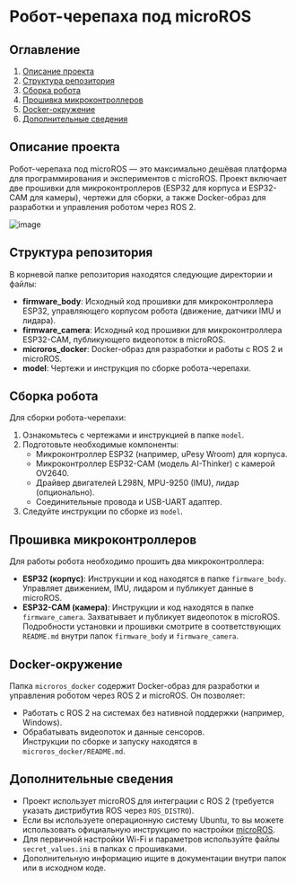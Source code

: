 # Робот-черепаха под microROS

## Оглавление

1. [Описание проекта](#описание-проекта)
2. [Структура репозитория](#структура-репозитория)
3. [Сборка робота](#сборка-робота)
4. [Прошивка микроконтроллеров](#прошивка-микроконтроллеров)
5. [Docker-окружение](#docker-окружение)
6. [Дополнительные сведения](#дополнительные-сведения)

## Описание проекта

Робот-черепаха под microROS — это максимально дешёвая платформа для программирования и экспериментов с microROS. Проект включает две прошивки для микроконтроллеров (ESP32 для корпуса и ESP32-CAM для камеры), чертежи для сборки, а также Docker-образ для разработки и управления роботом через ROS 2.

![image](https://github.com/user-attachments/assets/1b902d44-8ded-4fbf-a194-8cbae08abcfe)

## Структура репозитория

В корневой папке репозитория находятся следующие директории и файлы:  
- **firmware_body**: Исходный код прошивки для микроконтроллера ESP32, управляющего корпусом робота (движение, датчики IMU и лидара).  
- **firmware_camera**: Исходный код прошивки для микроконтроллера ESP32-CAM, публикующего видеопоток в microROS.  
- **microros_docker**: Docker-образ для разработки и работы с ROS 2 и microROS.  
- **model**: Чертежи и инструкция по сборке робота-черепахи.  

## Сборка робота

Для сборки робота-черепахи:  
1. Ознакомьтесь с чертежами и инструкцией в папке `model`.  
2. Подготовьте необходимые компоненты:  
   - Микроконтроллер ESP32 (например, uPesy Wroom) для корпуса.  
   - Микроконтроллер ESP32-CAM (модель AI-Thinker) с камерой OV2640.  
   - Драйвер двигателей L298N, MPU-9250 (IMU), лидар (опционально).  
   - Соединительные провода и USB-UART адаптер.  
3. Следуйте инструкции по сборке из `model`.  

## Прошивка микроконтроллеров

Для работы робота необходимо прошить два микроконтроллера:  
- **ESP32 (корпус)**: Инструкции и код находятся в папке `firmware_body`. Управляет движением, IMU, лидаром и публикует данные в microROS.  
- **ESP32-CAM (камера)**: Инструкции и код находятся в папке `firmware_camera`. Захватывает и публикует видеопоток в microROS.  
Подробности установки и прошивки смотрите в соответствующих `README.md` внутри папок `firmware_body` и `firmware_camera`.  

## Docker-окружение

Папка `microros_docker` содержит Docker-образ для разработки и управления роботом через ROS 2 и microROS. Он позволяет:  
- Работать с ROS 2 на системах без нативной поддержки (например, Windows).  
- Обрабатывать видеопоток и данные сенсоров.  
Инструкции по сборке и запуску находятся в `microros_docker/README.md`.  

## Дополнительные сведения

- Проект использует microROS для интеграции с ROS 2 (требуется указать дистрибутив ROS через `ROS_DISTRO`).
- Если вы используете операционную систему Ubuntu, то вы можете использовать официальную инструкцию по настройки [microROS](https://micro.ros.org/docs/tutorials/core/first_application_linux/).
- Для первичной настройки Wi-Fi и параметров используйте файлы `secret_values.ini` в папках с прошивками.  
- Дополнительную информацию ищите в документации внутри папок или в исходном коде.  
